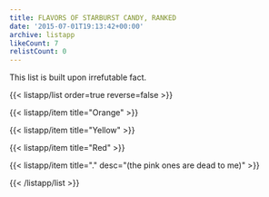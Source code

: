 ```yaml
---
title: FLAVORS OF STARBURST CANDY, RANKED
date: '2015-07-01T19:13:42+00:00'
archive: listapp
likeCount: 7
relistCount: 0
---
```


This list is built upon irrefutable fact.

<!--more-->

{{< listapp/list order=true reverse=false >}}

   {{< listapp/item title="Orange" >}}

   {{< listapp/item title="Yellow" >}}

   {{< listapp/item title="Red" >}}

   {{< listapp/item title="."
      desc="(the pink ones are dead to me)" >}}

{{< /listapp/list >}}
